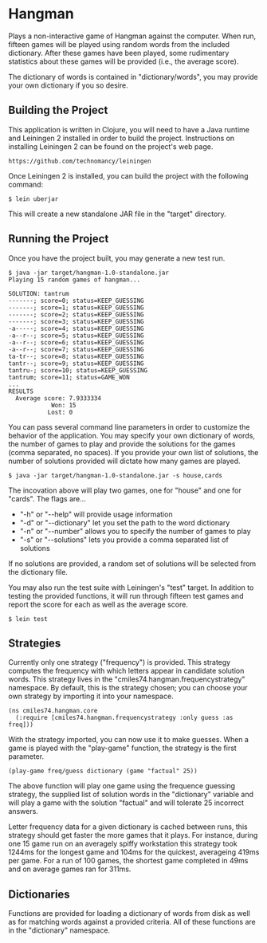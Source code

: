 # Hangman

Plays a non-interactive game of Hangman against the computer. When
run, fifteen games will be played using random words from the included
dictionary. After these games have been played, some rudimentary
statistics about these games will be provided (i.e., the average
score).

The dictionary of words is contained in "dictionary/words", you may
provide your own dictionary if you so desire.

## Building the Project

This application is written in Clojure, you will need to have a Java
runtime and Leiningen 2 installed in order to build the
project. Instructions on installing Leiningen 2 can be found on the
project's web page.

    https://github.com/technomancy/leiningen

Once Leiningen 2 is installed, you can build the project with the
following command:

    $ lein uberjar

This will create a new standalone JAR file in the "target" directory.

## Running the Project

Once you have the project built, you may generate a new test run.

	$ java -jar target/hangman-1.0-standalone.jar
	Playing 15 random games of hangman...

	SOLUTION: tantrum
	-------; score=0; status=KEEP_GUESSING
	-------; score=1; status=KEEP_GUESSING
	-------; score=2; status=KEEP_GUESSING
	-------; score=3; status=KEEP_GUESSING
	-a-----; score=4; status=KEEP_GUESSING
	-a--r--; score=5; status=KEEP_GUESSING
	-a--r--; score=6; status=KEEP_GUESSING
	-a--r--; score=7; status=KEEP_GUESSING
	ta-tr--; score=8; status=KEEP_GUESSING
	tantr--; score=9; status=KEEP_GUESSING
	tantru-; score=10; status=KEEP_GUESSING
	tantrum; score=11; status=GAME_WON
	...
    RESULTS
	  Average score: 7.9333334
				Won: 15
			   Lost: 0

You can pass several command line parameters in order to customize the
behavior of the application. You may specify your own dictionary of
words, the number of games to play and provide the solutions for the
games (comma separated, no spaces). If you provide your own list of
solutions, the number of solutions provided will dictate how many
games are played.

    $ java -jar target/hangman-1.0-standalone.jar -s house,cards

The incovation above will play two games, one for "house" and one for
"cards". The flags are...

* "-h" or "--help" will provide usage information
* "-d" or "--dictionary" let you set the path to the word dictionary
* "-n" or "--number" allows you to specify the number of games to play
* "-s" or "--solutions" lets you provide a comma separated list of
  solutions

If no solutions are provided, a random set of solutions will be
selected from the dictionary file.

You may also run the test suite with Leiningen's "test" target. In
addition to testing the provided functions, it will run through
fifteen test games and report the score for each as well as the
average score.

    $ lein test

## Strategies

Currently only one strategy ("frequency") is provided. This strategy
computes the frequency with which letters appear in candidate solution
words. This strategy lives in the "cmiles74.hangman.frequencystrategy"
namespace. By default, this is the strategy chosen; you can choose
your own strategy by importing it into your namespace.


    (ns cmiles74.hangman.core
      (:require [cmiles74.hangman.frequencystrategy :only guess :as freq]))

With the strategy imported, you can now use it to make guesses. When a
game is played with the "play-game" function, the strategy is the
first parameter.

    (play-game freq/guess dictionary (game "factual" 25))

The above function will play one game using the frequence guessing
strategy, the supplied list of solution words in the "dictionary"
variable and will play a game with the solution "factual" and will
tolerate 25 incorrect answers.

Letter frequency data for a given dictionary is cached between runs,
this strategy should get faster the more games that it plays. For
instance, during one 15 game run on an averagely spiffy workstation
this strategy took 1244ms for the longest game and 104ms for the
quickest, averageing 419ms per game. For a run of 100 games, the
shortest game completed in 49ms and on average games ran for 311ms.

## Dictionaries

Functions are provided for loading a dictionary of words from disk as
well as for matching words against a provided criteria. All of these
functions are in the "dictionary" namespace.
